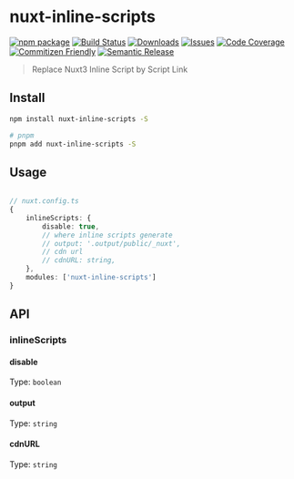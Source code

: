 # nuxt-inline-scripts

[![npm package][npm-img]][npm-url]
[![Build Status][build-img]][build-url]
[![Downloads][downloads-img]][downloads-url]
[![Issues][issues-img]][issues-url]
[![Code Coverage][codecov-img]][codecov-url]
[![Commitizen Friendly][commitizen-img]][commitizen-url]
[![Semantic Release][semantic-release-img]][semantic-release-url]

> Replace Nuxt3 Inline Script by Script Link

## Install

```bash
npm install nuxt-inline-scripts -S

# pnpm
pnpm add nuxt-inline-scripts -S
```

## Usage

```ts

// nuxt.config.ts
{
    inlineScripts: {
        disable: true,
        // where inline scripts generate 
        // output: '.output/public/_nuxt',
        // cdn url
        // cdnURL: string,
    },
    modules: ['nuxt-inline-scripts']
}

```

## API

### inlineScripts

#### disable

Type: `boolean`

#### output

Type:  `string`

#### cdnURL

Type: `string`

[build-img]:https://github.com/Dante-dan/nuxt-inlineScripts/actions/workflows/release.yml/badge.svg
[build-url]:https://github.com/Dante-dan/nuxt-inlineScripts/actions/workflows/release.yml
[downloads-img]:https://img.shields.io/npm/dt/nuxt-inline-scripts
[downloads-url]:https://www.npmtrends.com/nuxt-inline-scripts
[npm-img]:https://img.shields.io/npm/v/nuxt-inline-scripts
[npm-url]:https://www.npmjs.com/package/nuxt-inline-scripts
[issues-img]:https://img.shields.io/github/issues/Dante-dan/nuxt-inlineScripts
[issues-url]:https://github.com/Dante-dan/nuxt-inlineScripts/issues
[codecov-img]:https://codecov.io/gh/Dante-dan/nuxt-inlineScripts/branch/main/graph/badge.svg
[codecov-url]:https://codecov.io/gh/Dante-dan/nuxt-inlineScripts
[semantic-release-img]:https://img.shields.io/badge/%20%20%F0%9F%93%A6%F0%9F%9A%80-semantic--release-e10079.svg
[semantic-release-url]:https://github.com/semantic-release/semantic-release
[commitizen-img]:https://img.shields.io/badge/commitizen-friendly-brightgreen.svg
[commitizen-url]:http://commitizen.github.io/cz-cli/


